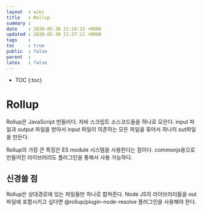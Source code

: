 ```yaml
---
layout  : wiki
title   : Rollup
summary : 
date    : 2020-05-30 21:18:33 +0900
updated : 2020-05-30 21:27:11 +0900
tags    : 
toc     : true
public  : false
parent  : 
latex   : false
---
```

* TOC
{:toc}

# Rollup

Rollup은 JavaScript 번들러다. 자바 스크립트 소스코드들을 하나로 모은다.
input 파일과 output 파일을 받아서 input 파일이 의존하는 모든 파일을 묶어서 하나의 out파일을 만든다.

Rollup의 가장 큰 특징은 ES module 시스템을 사용한다는 점이다.
commonjs용으로 만들어진 라이브러리도 플러그인을 통해서 사용 가능하다.

## 신경쓸 점

Rollup은 상대경로에 있는 파일들만 하나로 합쳐준다.
Node JS의 라이브러리들을 out파일에 포함시키고 싶다면 @rollup/plugin-node-resolve 플러그인을 사용해야 한다.
